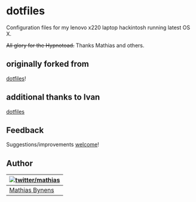 # dotfiles

Configuration files for my lenovo x220 laptop hackintosh running latest OS X.

~~All glory for the Hypnotoad.~~ Thanks Mathias and others. 

## originally forked from 

[dotfiles](https://github.com/mathiasbynens/dotfiles)!

## additional thanks to Ivan

[dotfiles](https://github.com/ivalkeen/dotfiles)

## Feedback

Suggestions/improvements
[welcome](https://github.com/mathiasbynens/dotfiles/issues)!

## Author

| [![twitter/mathias](http://gravatar.com/avatar/24e08a9ea84deb17ae121074d0f17125?s=70)](http://twitter.com/mathias "Follow @mathias on Twitter") |
|---|
| [Mathias Bynens](https://mathiasbynens.be/) |
